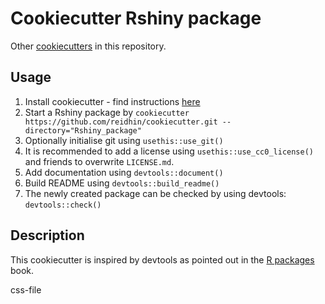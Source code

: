 # Cookiecutter Rshiny package

Other [cookiecutters](../README.md) in this repository.

## Usage

1. Install cookiecutter - find instructions [here](https://cookiecutter.readthedocs.io/en/2.5.0/installation.html#install-cookiecutter)
2. Start a Rshiny package by
`cookiecutter https://github.com/reidhin/cookiecutter.git --directory="Rshiny_package"`
3. Optionally initialise git using `usethis::use_git()`
4. It is recommended to add a license using `usethis::use_cc0_license()` and friends to overwrite `LICENSE.md`.
5. Add documentation using `devtools::document()`
6. Build README using `devtools::build_readme()`
7. The newly created package can be checked by using devtools: `devtools::check()`

## Description

This cookiecutter is inspired by devtools as pointed out in the [R packages](https://r-pkgs.org/) book.

css-file

